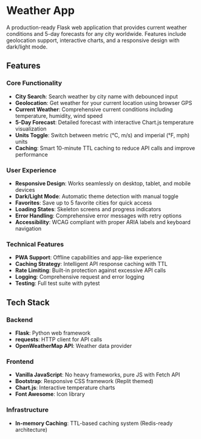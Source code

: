 # Weather App

A production-ready Flask web application that provides current weather conditions and 5-day forecasts for any city worldwide. Features include geolocation support, interactive charts, and a responsive design with dark/light mode.

## Features

### Core Functionality
- **City Search**: Search weather by city name with debounced input
- **Geolocation**: Get weather for your current location using browser GPS
- **Current Weather**: Comprehensive current conditions including temperature, humidity, wind speed
- **5-Day Forecast**: Detailed forecast with interactive Chart.js temperature visualization
- **Units Toggle**: Switch between metric (°C, m/s) and imperial (°F, mph) units
- **Caching**: Smart 10-minute TTL caching to reduce API calls and improve performance

### User Experience
- **Responsive Design**: Works seamlessly on desktop, tablet, and mobile devices
- **Dark/Light Mode**: Automatic theme detection with manual toggle
- **Favorites**: Save up to 5 favorite cities for quick access
- **Loading States**: Skeleton screens and progress indicators
- **Error Handling**: Comprehensive error messages with retry options
- **Accessibility**: WCAG compliant with proper ARIA labels and keyboard navigation

### Technical Features
- **PWA Support**: Offline capabilities and app-like experience
- **Caching Strategy**: Intelligent API response caching with TTL
- **Rate Limiting**: Built-in protection against excessive API calls
- **Logging**: Comprehensive request and error logging
- **Testing**: Full test suite with pytest

## Tech Stack

### Backend
- **Flask**: Python web framework
- **requests**: HTTP client for API calls
- **OpenWeatherMap API**: Weather data provider

### Frontend
- **Vanilla JavaScript**: No heavy frameworks, pure JS with Fetch API
- **Bootstrap**: Responsive CSS framework (Replit themed)
- **Chart.js**: Interactive temperature charts
- **Font Awesome**: Icon library

### Infrastructure
- **In-memory Caching**: TTL-based caching system (Redis-ready architecture)